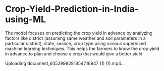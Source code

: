 # Crop-Yield-Prediction-in-India-using-ML
The model focuses on predicting the crop yield in advance by analyzing factors like district (assuming same weather and soil parameters in a particular district), state, season, crop type using various supervised machine learning techniques. This helps the farmers to know the crop yield in advance to plan and choose a crop that would give a better yield.


Uploading document_6052998281854716947 (1) (1).mp4…


